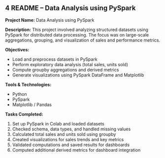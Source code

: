 
## **4️ README – Data Analysis using PySpark**

**Project Name:** Data Analysis using PySpark


**Description:**
This project involved analyzing structured datasets using PySpark for distributed data processing. The focus was on large-scale aggregations, grouping, and visualization of sales and performance metrics.

**Objectives:**

* Load and preprocess datasets in PySpark
* Perform exploratory data analysis (total sales, units sold)
* Compute groupby aggregations and derived metrics
* Generate visualizations using PySpark DataFrame and Matplotlib

**Tools & Technologies:**

* Python
* PySpark
* Matplotlib / Pandas

**Tasks Completed:**

1. Set up PySpark in Colab and loaded datasets
2. Checked schema, data types, and handled missing values
3. Calculated total sales and units sold using groupby
4. Created visualizations for sales trends and key metrics
5. Validated computations and saved results for dashboards
6. Computed additional derived metrics for dashboard integration
